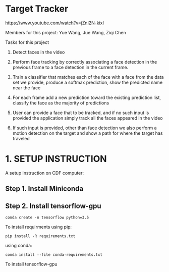 # Target Tracker

https://www.youtube.com/watch?v=jZnI2N-kixI

Members for this project: Yue Wang, Jue Wang, Ziqi Chen

Tasks for this project

1.	Detect faces in the video

2.	Perform face tracking by correctly associating a face detection in the previous frame to a face detection in the current frame.

3.	Train a classifier that matches each of the face with a face from the data set we provide, produce a softmax prediction, show the predicted name near the face

4.	For each frame add a new prediction toward the existing prediction list, classify the face as the majority of predictions

5.	User can provide a face that to be tracked, and if no such input is provided the application simply track all the faces appeared in the video

6.	If such input is provided, other than face detection we also perform a motion detection on the target and show a path for where the target has traveled

# 1. SETUP INSTRUCTION
A setup instruction on CDF computer:
## Step 1. Install Miniconda
## Step 2. Install tensorflow-gpu
```shell
conda create -n tensorflow python=3.5
```


To install requirments using pip:<br />
```shell
pip install -R requirements.txt
```
using conda:<br />
```shell
conda install --file conda-requirements.txt
```

To install tensorflow-gpu
